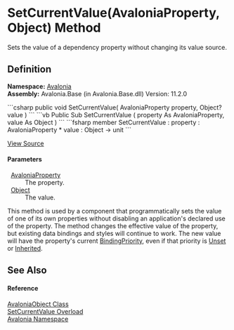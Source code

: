 # SetCurrentValue(AvaloniaProperty, Object) Method


Sets the value of a dependency property without changing its value source.



## Definition
**Namespace:** <a href="N_Avalonia">Avalonia</a>  
**Assembly:** Avalonia.Base (in Avalonia.Base.dll) Version: 11.2.0

<Tabs groupId="api-code-preview">
<TabItem value="csharp" label="C#">
```csharp
public void SetCurrentValue(
	AvaloniaProperty property,
	Object? value
)
```
</TabItem>
<TabItem value="vb" label="VB">
```vb
Public Sub SetCurrentValue ( 
	property As AvaloniaProperty,
	value As Object
)
```
</TabItem>
<TabItem value="fsharp" label="F#">
```fsharp
member SetCurrentValue : 
        property : AvaloniaProperty * 
        value : Object -> unit 
```
</TabItem>
</Tabs>



<a href="https://github.com/AvaloniaUI/Avalonia/tree/master/src/Avalonia.Base/AvaloniaObject.cs#L384" title="View the source code">View Source</a>



#### Parameters
<dl><dt>  <a href="T_Avalonia_AvaloniaProperty">AvaloniaProperty</a></dt><dd>The property.</dd><dt>  <a href="https://learn.microsoft.com/dotnet/api/system.object" target="_blank" rel="noopener noreferrer">Object</a></dt><dd>The value.</dd></dl>This method is used by a component that programmatically sets the value of one of its own properties without disabling an application's declared use of the property. The method changes the effective value of the property, but existing data bindings and styles will continue to work. The new value will have the property's current <a href="T_Avalonia_Data_BindingPriority">BindingPriority</a>, even if that priority is <a href="T_Avalonia_Data_BindingPriority">Unset</a> or <a href="T_Avalonia_Data_BindingPriority">Inherited</a>.

## See Also


#### Reference
<a href="T_Avalonia_AvaloniaObject">AvaloniaObject Class</a>  
<a href="Overload_Avalonia_AvaloniaObject_SetCurrentValue">SetCurrentValue Overload</a>  
<a href="N_Avalonia">Avalonia Namespace</a>  
